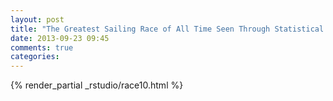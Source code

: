 ```yaml
---
layout: post
title: "The Greatest Sailing Race of All Time Seen Through Statistical Graphics"
date: 2013-09-23 09:45
comments: true
categories: 
---
```


{% render_partial _rstudio/race10.html %}
